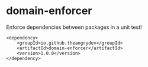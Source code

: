 # domain-enforcer
Enforce dependencies between packages in a unit test!

```
<dependency>
    <groupId>io.github.theangrydev</groupId>
    <artifactId>domain-enforcer</artifactId>
    <version>1.0.0</version>
</dependency>
```
